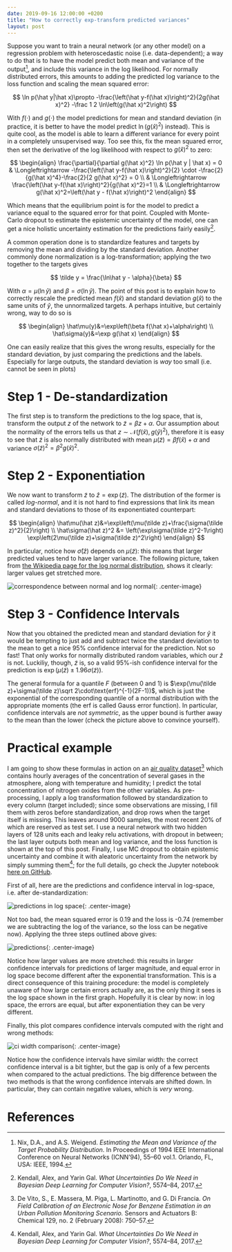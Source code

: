 ```yaml
---
date: 2019-09-16 12:00:00 +0200
title: "How to correctly exp-transform predicted variances"
layout: post
---
```


Suppose you want to train a neural network (or any other model) on a regression
problem with heteroscedastic noise (i.e. data-dependent); a way to do that is to
have the model predict both mean and variance of the
output[^nix_estimating_1994], and include this variance in the log likelihood.
For normally distributed errors, this amounts to adding the predicted log
variance to the loss function and scaling the mean squared error:

$$
\ln p(\hat y|\hat x)\propto
-\frac{\left(\hat y-f(\hat x)\right)^2}{2g(\hat x)^2}
-\frac 1 2 \ln\left(g(\hat x)^2\right)
$$

With $f(\cdot)$ and $g(\cdot)$ the model predictions for mean and standard
deviation (in practice, it is better to have the model predict $\ln(g(\hat
x)^2)$ instead). This is quite cool, as the model is able to learn a different
variance for every point in a completely unsupervised way. Too see this, fix the
mean squared error, then set the derivative of the log likelihood with respect
to $g(\hat x)^2$ to zero:

$$
\begin{align}
\frac{\partial}{\partial g(\hat x)^2} \ln p(\hat y | \hat x) = 0
& \Longleftrightarrow 
-\frac{\left(\hat y-f(\hat x)\right)^2}{2}
\cdot -\frac{2}{g(\hat x)^4}-\frac{2}{2 g(\hat x)^2} = 0 \\
& \Longleftrightarrow 
\frac{\left(\hat y-f(\hat x)\right)^2}{g(\hat x)^2}=1 \\
& \Longleftrightarrow  g(\hat x)^2=\left(\hat y - f(\hat x)\right)^2
\end{align}
$$

Which means that the equilibrium point is for the model to predict a variance
equal to the squared error for that point. Coupled with Monte-Carlo dropout to
estimate the epistemic uncertainty of the model, one can get a nice holistic
uncertainty estimation for the predictions fairly easily[^kendall_what_2017].

A common operation done is to standardize features and targets by removing the
mean and dividing by the standard deviation. Another commonly done normalization
is a log-transformation; applying the two together to the targets gives

$$
\tilde y = \frac{\ln\hat y - \alpha}{\beta}
$$

With $\alpha=\mu(\ln\hat y)$ and $\beta=\sigma(\ln\hat y)$. The point of this
post is to explain how to correctly rescale the predicted mean $f(\hat x)$ and
standard deviation $g(\hat x)$ to the same units of $\hat y$, the unnormalized
targets. A perhaps intuitive, but certainly wrong, way to do so is

$$
\begin{align}
\hat\mu(y)&=\exp\left(\beta f(\hat x)+\alpha\right) \\
\hat\sigma(y)&=\exp g(\hat x)
\end{align}
$$


One can easily realize that this gives the wrong results, especially for the
standard deviation, by just comparing the predictions and the labels. Especially
for large outputs, the standard deviation is _way_ too small (i.e. cannot be
seen in plots)

# Step 1 - De-standardization
The first step is to transform the predictions to the log space, that is,
transform the output $z$ of the network to $\tilde z=\beta z+\alpha$. Our
assumption about the normality of the errors tells us that
$z\sim\mathcal{N}(f(\hat x), g(\hat y)^2)$, therefore it is easy to see that
$\tilde z$ is also normally distributed with mean $\mu(\tilde z)=\beta f(\hat
x)+\alpha$ and variance $\sigma(\tilde z)^2=\beta^2 g(\hat x)^2$.

# Step 2 - Exponentiation
We now want to transform $\tilde z$ to $\hat z=\exp\left(\tilde z\right)$. The
distribution of the former is called _log-normal_, and it is not hard to find
expressions that link its mean and standard deviations to those of its
exponentiated counterpart:

$$
\begin{align}
\hat\mu(\hat z)&=\exp\left(\mu(\tilde z)+\frac{\sigma(\tilde z)^2}{2}\right) \\
\hat\sigma(\hat z)^2 &= \left(\exp\sigma(\tilde z)^2-1\right)
\exp\left(2\mu(\tilde z)+\sigma(\tilde z)^2\right)
\end{align}
$$

In particular, notice how $\hat\sigma(\hat z)$ depends on $\mu(\tilde z)$: this
means that larger predicted values tend to have larger variance. The following
picture, taken from [the Wikipedia page for the log normal
distribution](https://en.wikipedia.org/wiki/Log-normal_distribution), shows it
clearly: larger values get stretched more.

![correspondence between normal and log normal](
https://upload.wikimedia.org/wikipedia/commons/4/4e/Lognormal_Distribution.svg){:
.center-image}

# Step 3 - Confidence Intervals
Now that you obtained the predicted mean and standard deviation for $\hat y$ it
would be tempting to just add and subtract twice the standard deviation to the
mean to get a nice 95% confidence interval for the prediction. Not so fast!
That only works for normally distributed random variables, which our $\hat z$ is
not. Luckiliy, though, $\tilde z$ is, so a valid 95%-ish confidence interval for
the prediction is $\exp(\mu(\tilde z)\pm1.96\sigma(\tilde z))$.

The general formula for a quantile $F$ (between 0 and 1) is $\exp(\mu(\tilde
z)+\sigma(\tilde z)\sqrt 2\cdot\text{erf}^{-1}(2F-1))$, which is just the
exponential of the corresponding quantile of a normal distribution with the
appropriate moments (the $\text{erf}$ is called Gauss error function). In
particular, confidence intervals are _not symmetric_, as the upper bound is
further away to the mean than the lower (check the picture above to convince
yourself).


# Practical example
I am going to show these formulas in action on an [air quality
dataset](https://archive.ics.uci.edu/ml/datasets/Air+Quality)[^de_vito_field_2008]
which contains hourly averages of the concentration of several gases in the
atmosphere, along with temperature and humidity; I predict the total
concentration of nitrogen oxides from the other variables. As pre-processing, I
apply a log transformation followed by standardization to every column (target
included); since some observations are missing, I fill them with zeros before
standardization, and drop rows when the target itself is missing. This leaves
around 9000 samples, the most recent 20% of which are reserved as test set. I
use a neural network with two hidden layers of 128 units each and leaky relu
activations, with dropout in between; the last layer outputs both mean and log
variance, and the loss function is shown at the top of this post. Finally, I use
MC dropout to obtain epistemic uncertainty and combine it with aleatoric
uncertainty from the network by simply summing them[^kendall_what_2017]; for
the full details, go check the Jupyter notebook [here on
GitHub](https://github.com/e-dorigatti/e-dorigatti.github.io/blob/master/attachments/uncertainty.ipynb).

First of all, here are the predictions and confidence interval in log-space,
i.e. after de-standardization:

![predictions in log space]({{site.url}}/images/uncertainty/logcipreds.png){: .center-image}

Not too bad, the mean squared error is 0.19 and the loss is -0.74 (remember we
are subtracting the log of the variance, so the loss can be negative now).
Applying the three steps outlined above gives:

![predictions]({{site.url}}/images/uncertainty/cipreds.png){: .center-image}

Notice how larger values are more stretched: this results in larger confidence
intervals for predictions of larger magnitude, and equal error in log space
become different after the exponential transformation. This is a direct
consequence of this training procedure: the model is completely unaware of how
large certain errors actually are, as the only thing it sees is the log space
shown in the first graph. Hopefully it is clear by now: in log space, the errors
are equal, but after exponentiation they can be very different.

Finally, this plot compares confidence intervals computed with the right and wrong
methods:

![ci width comparison]({{site.url}}/images/uncertainty/ciwidth.png){: .center-image}

Notice how the confidence intervals have similar width: the correct confidence
interval is a bit tighter, but the gap is only of a few percents when compared
to the actual predictions. The big difference between the two methods is that
the wrong confidence intervals are shifted down. In particular, they can contain
negative values, which is _very_ wrong.


# References

[^de_vito_field_2008]:
    De Vito, S., E. Massera, M. Piga, L. Martinotto, and G. Di Francia. _On
    Field Calibration of an Electronic Nose for Benzene Estimation in an Urban
    Pollution Monitoring Scenario._ Sensors and Actuators B: Chemical 129, no. 2
    (February 2008): 750–57.

[^kendall_what_2017]:
    Kendall, Alex, and Yarin Gal. _What Uncertainties Do We Need in Bayesian
    Deep Learning for Computer Vision?_, 5574–84, 2017.

[^maas_rectifier_2013]:
    Maas, Andrew L., Awni Y. Hannun, and Andrew Y. Ng. _Rectifier Nonlinearities
    Improve Neural Network Acoustic Models._ In In ICML Workshop on Deep Learning
    for Audio, Speech and Language Processing, 2013.

[^nix_estimating_1994]:
    Nix, D.A., and A.S. Weigend. _Estimating the Mean and Variance of the Target
    Probability Distribution._ In Proceedings of 1994 IEEE International
    Conference on Neural Networks (ICNN’94), 55–60 vol.1. Orlando, FL, USA:
    IEEE, 1994.

